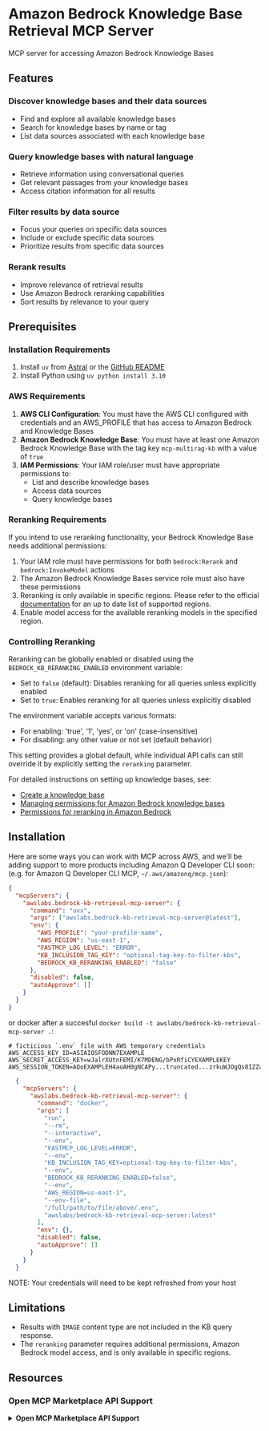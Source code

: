 # Amazon Bedrock Knowledge Base Retrieval MCP Server

MCP server for accessing Amazon Bedrock Knowledge Bases

## Features

### Discover knowledge bases and their data sources

- Find and explore all available knowledge bases
- Search for knowledge bases by name or tag
- List data sources associated with each knowledge base

### Query knowledge bases with natural language

- Retrieve information using conversational queries
- Get relevant passages from your knowledge bases
- Access citation information for all results

### Filter results by data source

- Focus your queries on specific data sources
- Include or exclude specific data sources
- Prioritize results from specific data sources

### Rerank results

- Improve relevance of retrieval results
- Use Amazon Bedrock reranking capabilities
- Sort results by relevance to your query

## Prerequisites

### Installation Requirements

1. Install `uv` from [Astral](https://docs.astral.sh/uv/getting-started/installation/) or the [GitHub README](https://github.com/astral-sh/uv#installation)
2. Install Python using `uv python install 3.10`

### AWS Requirements

1. **AWS CLI Configuration**: You must have the AWS CLI configured with credentials and an AWS_PROFILE that has access to Amazon Bedrock and Knowledge Bases
2. **Amazon Bedrock Knowledge Base**: You must have at least one Amazon Bedrock Knowledge Base with the tag key `mcp-multirag-kb` with a value of `true`
3. **IAM Permissions**: Your IAM role/user must have appropriate permissions to:
   - List and describe knowledge bases
   - Access data sources
   - Query knowledge bases

### Reranking Requirements

If you intend to use reranking functionality, your Bedrock Knowledge Base needs additional permissions:

1. Your IAM role must have permissions for both `bedrock:Rerank` and `bedrock:InvokeModel` actions
2. The Amazon Bedrock Knowledge Bases service role must also have these permissions
3. Reranking is only available in specific regions. Please refer to the official [documentation](https://docs.aws.amazon.com/bedrock/latest/userguide/rerank-supported.html) for an up to date list of supported regions.
4. Enable model access for the available reranking models in the specified region.

### Controlling Reranking

Reranking can be globally enabled or disabled using the `BEDROCK_KB_RERANKING_ENABLED` environment variable:

- Set to `false` (default): Disables reranking for all queries unless explicitly enabled
- Set to `true`: Enables reranking for all queries unless explicitly disabled

The environment variable accepts various formats:

- For enabling: 'true', '1', 'yes', or 'on' (case-insensitive)
- For disabling: any other value or not set (default behavior)

This setting provides a global default, while individual API calls can still override it by explicitly setting the `reranking` parameter.

For detailed instructions on setting up knowledge bases, see:

- [Create a knowledge base](https://docs.aws.amazon.com/bedrock/latest/userguide/knowledge-base-create.html)
- [Managing permissions for Amazon Bedrock knowledge bases](https://docs.aws.amazon.com/bedrock/latest/userguide/knowledge-base-prereq-permissions-general.html)
- [Permissions for reranking in Amazon Bedrock](https://docs.aws.amazon.com/bedrock/latest/userguide/rerank-prereq.html)

## Installation

Here are some ways you can work with MCP across AWS, and we'll be adding support to more products including Amazon Q Developer CLI soon: (e.g. for Amazon Q Developer CLI MCP, `~/.aws/amazonq/mcp.json`):

```json
{
  "mcpServers": {
    "awslabs.bedrock-kb-retrieval-mcp-server": {
      "command": "uvx",
      "args": ["awslabs.bedrock-kb-retrieval-mcp-server@latest"],
      "env": {
        "AWS_PROFILE": "your-profile-name",
        "AWS_REGION": "us-east-1",
        "FASTMCP_LOG_LEVEL": "ERROR",
        "KB_INCLUSION_TAG_KEY": "optional-tag-key-to-filter-kbs",
        "BEDROCK_KB_RERANKING_ENABLED": "false"
      },
      "disabled": false,
      "autoApprove": []
    }
  }
}
```

or docker after a succesful `docker build -t awslabs/bedrock-kb-retrieval-mcp-server .`:

```file
# ficticious `.env` file with AWS temporary credentials
AWS_ACCESS_KEY_ID=ASIAIOSFODNN7EXAMPLE
AWS_SECRET_ACCESS_KEY=wJalrXUtnFEMI/K7MDENG/bPxRfiCYEXAMPLEKEY
AWS_SESSION_TOKEN=AQoEXAMPLEH4aoAH0gNCAPy...truncated...zrkuWJOgQs8IZZaIv2BXIa2R4Olgk
```

```json
  {
    "mcpServers": {
      "awslabs.bedrock-kb-retrieval-mcp-server": {
        "command": "docker",
        "args": [
          "run",
          "--rm",
          "--interactive",
          "--env",
          "FASTMCP_LOG_LEVEL=ERROR",
          "--env",
          "KB_INCLUSION_TAG_KEY=optional-tag-key-to-filter-kbs",
          "--env",
          "BEDROCK_KB_RERANKING_ENABLED=false",
          "--env",
          "AWS_REGION=us-east-1",
          "--env-file",
          "/full/path/to/file/above/.env",
          "awslabs/bedrock-kb-retrieval-mcp-server:latest"
        ],
        "env": {},
        "disabled": false,
        "autoApprove": []
      }
    }
  }
```

NOTE: Your credentials will need to be kept refreshed from your host

## Limitations

- Results with `IMAGE` content type are not included in the KB query response.
- The `reranking` parameter requires additional permissions, Amazon Bedrock model access, and is only available in specific regions.


## Resources 

### Open MCP Marketplace API Support
<details>
<summary><b>Open MCP Marketplace API Support</b></summary>

![MCP Marketplace User Review Rating Badge](http://www.deepnlp.org/api/marketplace/svg?awslabs/mcp)|[Reviews](http://www.deepnlp.org/store/ai-agent/mcp-server/pub-awslabs/mcp)|[GitHub](https://github.com/AI-Agent-Hub/mcp-marketplace)|[Doc](http://www.deepnlp.org/doc/mcp_marketplace)|[MCP Marketplace](http://www.deepnlp.org/store/ai-agent/mcp-server)

Allow AI/Agent/LLM to find this MCP Server via common python/typescript API, search and explore relevant servers and tools

***Example: Search Server and Tools***
```python
import anthropic
import mcp_marketplace as mcpm

result_q = mcpm.search(query="mcp", mode="list", page_id=0, count_per_page=100, config_name="deepnlp") # search server by category choose various endpoint
result_id = mcpm.search(id="awslabs/mcp", mode="list", page_id=0, count_per_page=100, config_name="deepnlp")      # search server by id choose various endpoint 
tools = mcpm.list_tools(id="awslabs/mcp", config_name="deepnlp_tool")
# Call Claude to Choose Tools Function Calls 
# client = anthropic.Anthropic()
# response = client.messages.create(model="claude-opus-4-20250514", max_tokens=1024, tools=tools, messages=[])
```

</details>


